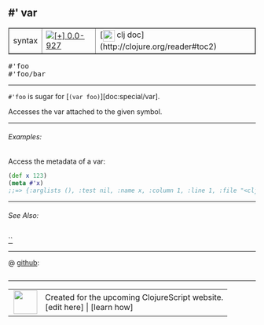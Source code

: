 ## #' var



 <table border="1">
<tr>
<td>syntax</td>
<td><a href="https://github.com/cljsinfo/cljs-api-docs/tree/0.0-927"><img valign="middle" alt="[+] 0.0-927" title="Added in 0.0-927" src="https://img.shields.io/badge/+-0.0--927-lightgrey.svg"></a> </td>
<td>
[<img height="24px" valign="middle" src="http://i.imgur.com/1GjPKvB.png"> clj doc](http://clojure.org/reader#toc2)
</td>
</tr>
</table>

<samp>#'foo</samp><br>
<samp>#'foo/bar</samp><br>

---


`#'foo` is sugar for [`(var foo)`][doc:special/var].

Accesses the var attached to the given symbol.



---

###### Examples:

Access the metadata of a var:

```clj
(def x 123)
(meta #'x)
;;=> {:arglists (), :test nil, :name x, :column 1, :line 1, :file "<cljs repl>", :doc nil, :ns cljs.user}
```



---

###### See Also:

[``](../special/var.md)<br>

---




 @ [github](https://github.com/clojure/clojure/blob/clojure-1.5.1/src/jvm/clojure/lang/LispReader.java#L):

```clj

```

<!--
Repo - tag - source tree - lines:

 <pre>
clojure @ clojure-1.5.1
└── src
    └── jvm
        └── clojure
            └── lang
                └── <ins>[LispReader.java:](https://github.com/clojure/clojure/blob/clojure-1.5.1/src/jvm/clojure/lang/LispReader.java#L)</ins>
</pre>

-->

---




 <table>
<tr><td>
<img valign="middle" align="right" width="48px" src="http://i.imgur.com/Hi20huC.png">
</td><td>
Created for the upcoming ClojureScript website.<br>
[edit here] | [learn how]
</td></tr></table>

[edit here]:https://github.com/cljsinfo/cljs-api-docs/blob/master/cljsdoc/syntax/var.cljsdoc
[learn how]:https://github.com/cljsinfo/cljs-api-docs/wiki/cljsdoc-files

<!--

This information was too distracting to show to readers, but I'll leave it
commented here since it is helpful to:

- pretty-print the data used to generate this document
- and show how to retrieve that data



The API data for this symbol:

```clj
{:description "`#'foo` is sugar for [`(var foo)`][doc:special/var].\n\nAccesses the var attached to the given symbol.",
 :ns "syntax",
 :name "var",
 :history [["+" "0.0-927"]],
 :type "syntax",
 :related ["special/var"],
 :full-name-encode "syntax/var",
 :source {:repo "clojure",
          :tag "clojure-1.5.1",
          :filename "src/jvm/clojure/lang/LispReader.java",
          :lines [nil]},
 :usage ["#'foo" "#'foo/bar"],
 :examples [{:id "673ef6",
             :content "Access the metadata of a var:\n\n```clj\n(def x 123)\n(meta #'x)\n;;=> {:arglists (), :test nil, :name x, :column 1, :line 1, :file \"<cljs repl>\", :doc nil, :ns cljs.user}\n```"}],
 :full-name "syntax/var",
 :display "#' var",
 :clj-doc "http://clojure.org/reader#toc2"}

```

Retrieve the API data for this symbol:

```clj
;; from Clojure REPL
(require '[clojure.edn :as edn])
(-> (slurp "https://raw.githubusercontent.com/cljsinfo/cljs-api-docs/catalog/cljs-api.edn")
    (edn/read-string)
    (get-in [:symbols "syntax/var"]))
```

-->
